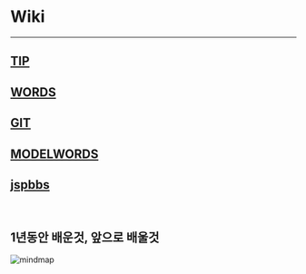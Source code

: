 # Wiki

----------

## [TIP](https://github.com/ButterflySohyun/Wiki/blob/master/TIP.md)

## [WORDS](https://github.com/ButterflySohyun/Wiki/blob/master/WORDS.md)

## [GIT](https://github.com/ButterflySohyun/Wiki/blob/master/GIT.md)

## [MODELWORDS](https://github.com/ButterflySohyun/Wiki/blob/master/MODELWORDS.md)

## [jspbbs](https://github.com/ButterflySohyun/Wiki/blob/master/jspbbs.md)

<br>

## 1년동안 배운것, 앞으로 배울것
![mindmap](https://user-images.githubusercontent.com/52911032/76824445-71929a80-685a-11ea-9712-a1021fd76b36.png)
